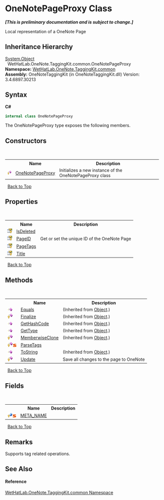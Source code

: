 # OneNotePageProxy Class
 _**\[This is preliminary documentation and is subject to change.\]**_

Local representation of a OneNote Page


## Inheritance Hierarchy
<a href="http://msdn2.microsoft.com/en-us/library/e5kfa45b" target="_blank">System.Object</a><br />&nbsp;&nbsp;WetHatLab.OneNote.TaggingKit.common.OneNotePageProxy<br />
**Namespace:**&nbsp;<a href="bcdbab9c-63d1-48a4-6937-af53fb8d9a55">WetHatLab.OneNote.TaggingKit.common</a><br />**Assembly:**&nbsp;OneNoteTaggingKit (in OneNoteTaggingKit.dll) Version: 3.4.6897.30213

## Syntax

**C#**<br />
``` C#
internal class OneNotePageProxy
```

The OneNotePageProxy type exposes the following members.


## Constructors
&nbsp;<table><tr><th></th><th>Name</th><th>Description</th></tr><tr><td>![Protected method](media/protmethod.gif "Protected method")</td><td><a href="c349124e-1d7b-8697-b80d-9105f6f7e2ab">OneNotePageProxy</a></td><td>
Initializes a new instance of the OneNotePageProxy class</td></tr></table>&nbsp;
<a href="#onenotepageproxy-class">Back to Top</a>

## Properties
&nbsp;<table><tr><th></th><th>Name</th><th>Description</th></tr><tr><td>![Protected property](media/protproperty.gif "Protected property")</td><td><a href="166659f1-007a-4a79-c7c5-06ee824d83ff">IsDeleted</a></td><td /></tr><tr><td>![Protected property](media/protproperty.gif "Protected property")</td><td><a href="aaf3a51d-12d5-780c-ace5-31af78c8b2f7">PageID</a></td><td>
Get or set the unique ID of the OneNote Page</td></tr><tr><td>![Protected property](media/protproperty.gif "Protected property")</td><td><a href="855856f7-a76c-8392-a05d-174175a8196a">PageTags</a></td><td /></tr><tr><td>![Protected property](media/protproperty.gif "Protected property")</td><td><a href="e58ea5fb-7a02-23c5-0cda-f4262bfcb368">Title</a></td><td /></tr></table>&nbsp;
<a href="#onenotepageproxy-class">Back to Top</a>

## Methods
&nbsp;<table><tr><th></th><th>Name</th><th>Description</th></tr><tr><td>![Public method](media/pubmethod.gif "Public method")</td><td><a href="http://msdn2.microsoft.com/en-us/library/bsc2ak47" target="_blank">Equals</a></td><td> (Inherited from <a href="http://msdn2.microsoft.com/en-us/library/e5kfa45b" target="_blank">Object</a>.)</td></tr><tr><td>![Protected method](media/protmethod.gif "Protected method")</td><td><a href="http://msdn2.microsoft.com/en-us/library/4k87zsw7" target="_blank">Finalize</a></td><td> (Inherited from <a href="http://msdn2.microsoft.com/en-us/library/e5kfa45b" target="_blank">Object</a>.)</td></tr><tr><td>![Public method](media/pubmethod.gif "Public method")</td><td><a href="http://msdn2.microsoft.com/en-us/library/zdee4b3y" target="_blank">GetHashCode</a></td><td> (Inherited from <a href="http://msdn2.microsoft.com/en-us/library/e5kfa45b" target="_blank">Object</a>.)</td></tr><tr><td>![Public method](media/pubmethod.gif "Public method")</td><td><a href="http://msdn2.microsoft.com/en-us/library/dfwy45w9" target="_blank">GetType</a></td><td> (Inherited from <a href="http://msdn2.microsoft.com/en-us/library/e5kfa45b" target="_blank">Object</a>.)</td></tr><tr><td>![Protected method](media/protmethod.gif "Protected method")</td><td><a href="http://msdn2.microsoft.com/en-us/library/57ctke0a" target="_blank">MemberwiseClone</a></td><td> (Inherited from <a href="http://msdn2.microsoft.com/en-us/library/e5kfa45b" target="_blank">Object</a>.)</td></tr><tr><td>![Protected method](media/protmethod.gif "Protected method")![Static member](media/static.gif "Static member")</td><td><a href="fdbdda9d-2b84-e725-659f-060764e74b96">ParseTags</a></td><td /></tr><tr><td>![Public method](media/pubmethod.gif "Public method")</td><td><a href="http://msdn2.microsoft.com/en-us/library/7bxwbwt2" target="_blank">ToString</a></td><td> (Inherited from <a href="http://msdn2.microsoft.com/en-us/library/e5kfa45b" target="_blank">Object</a>.)</td></tr><tr><td>![Protected method](media/protmethod.gif "Protected method")</td><td><a href="4e82bde1-11ef-dfb9-86c3-748468253059">Update</a></td><td>
Save all changes to the page to OneNote</td></tr></table>&nbsp;
<a href="#onenotepageproxy-class">Back to Top</a>

## Fields
&nbsp;<table><tr><th></th><th>Name</th><th>Description</th></tr><tr><td>![Protected field](media/protfield.gif "Protected field")![Static member](media/static.gif "Static member")</td><td><a href="4f2784aa-329f-f795-e961-c1f01f247d87">META_NAME</a></td><td /></tr></table>&nbsp;
<a href="#onenotepageproxy-class">Back to Top</a>

## Remarks
Supports tag related operations.

## See Also


#### Reference
<a href="bcdbab9c-63d1-48a4-6937-af53fb8d9a55">WetHatLab.OneNote.TaggingKit.common Namespace</a><br />